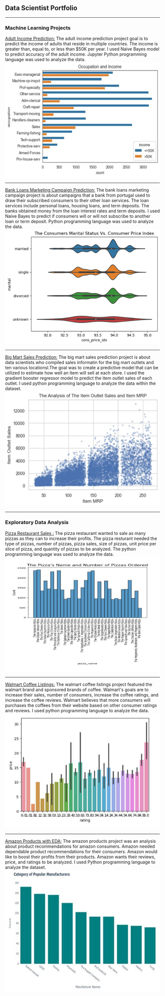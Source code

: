 ## Data Scientist Portfolio

---

### Machine Learning Projects 

[Adult Income Prediction:](https://github.com/Lachandra41/Lachandra-Ash-Portfolio/tree/main/Adult%20Income%20Prediction%20with%20Machine%20Learning/)
The adult income prediction project goal is to predict the income of adults that reside in multiple countries. The income is greater than, equal to, or less than $50K per year. I used Naive Bayes model to predict accuracy of the adult income. Jupyter Python programming language was used to analyze the data.
<img src="images/aip4.jpg?raw=true"/> 

---
[Bank Loans Marketing Campaign Prediction:](https://github.com/Lachandra41/Lachandra-Ash-Portfolio/tree/main/Bank%20Loans%20Marketing%20with%20Machine%20Learning)
The bank loans marketing campaign project is about campaigns that a bank from portugal used to draw their subscribed consumers to their other loan services. The loan services include personal loans, housing loans, and term deposits. The banks obtained money from the loan interest rates and term deposits. I used Naive Bayes to predict if consumers will or will not subscribe to another loan or term deposit. Python programming language was used to analyze the data.
<img src="images/bank.jpg?raw=true"/>

---
[Big Mart Sales Prediction:](https://github.com/Lachandra41/Lachandra-Ash-Portfolio/tree/main/BigMart%20Sales)
The big mart sales prediction project is about data scientists who compiled sales informatin for the big mart outlets and ten various locationsl.The goal was to create a predictive model that can be utilized to estimate how well an item will sell at each store. I used the gradient booster regressor model to predict the item outlet sales of each outlet. I used python programming language to analyze the data within the dataset.
<img src="images/bigm1.jpg?raw=true"/>

---
### Exploratory Data Analysis

[Pizza Restaurant Sales :](https://github.com/Lachandra41/Lachandra-Ash-Portfolio/tree/main/Pizza%20Restaurant%20Sales)
The pizza restaurant wanted to sale as many pizzas as they can to increase their profits. The pizza resturant needed the type of pizzas, number of pizzas, pizza sales, size of pizzas, unit price per slice of pizza, and quantity of pizzas to be analyzed. The python programming language was used to analyze the data.
<img src="images/pizza.jpg?raw=true"/>


---

[Walmart Coffee Listings:](https://github.com/Lachandra41/Lachandra-Ash-Portfolio/tree/main/Walmart%20Coffee%20Lisings%20Exploratory%20Data%20Analysis)
The walmart coffee listings project featured the walmart brand and sponsored brands of coffee. Walmart's goals are to increase their sales, number of consumers, increase the coffee ratings, and increase the coffee reviews. Walmart believes that more consumers will purchases the coffees from their website based on other consumer ratings and reviews. I used python programming language to analyze the data.
<img src="images/Coffee listings.jpg?raw=true"/>


---

[Amazon Products with EDA:](https://github.com/Lachandra41/Lachandra-Ash-Portfolio/tree/main/Amazon%20Fashion0)
The amazon products project was an analysis about product recommendations for amazon consumers. Amazon needed dependable product recommendations for their consumers. Amazon would like to boost their profits from their products. Amazon wants their reviews, price, and ratings to be analyzed. I used Python programming language to analyze the dataset.
<img src="images/manu.jpg?raw=true"/>
